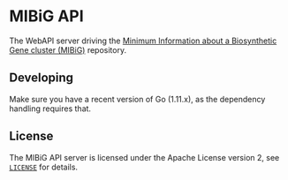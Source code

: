 MIBiG API
=========

The WebAPI server driving the [Minimum Information about a Biosynthetic Gene
cluster (MIBiG)](http://mibig.secondarymetabolites.org/) repository.


Developing
----------

Make sure you have a recent version of Go (1.11.x), as the dependency handling
requires that.

License
-------

The MIBiG API server is licensed under the Apache License version 2, see
[`LICENSE`](LICENSE) for details.
